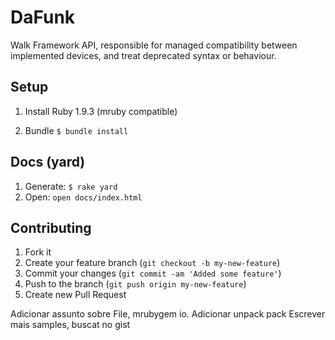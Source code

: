 # DaFunk

Walk Framework API, responsible for managed compatibility between implemented devices, and treat deprecated syntax or behaviour.

## Setup

1. Install Ruby 1.9.3 (mruby compatible)

2. Bundle `$ bundle install`
	
	
## Docs (yard)


1. Generate: `$ rake yard`
2. Open: `open docs/index.html`
	


## Contributing

1. Fork it
2. Create your feature branch (`git checkout -b my-new-feature`)
3. Commit your changes (`git commit -am 'Added some feature'`)
4. Push to the branch (`git push origin my-new-feature`)
5. Create new Pull Request


Adicionar assunto sobre File, mrubygem io.
Adicionar unpack pack
Escrever mais samples, buscat no gist